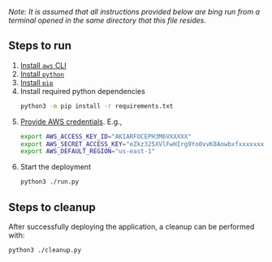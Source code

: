 *Note: It is assumed that all instructions provided below are bing run from a terminal opened in the same directory that this file resides.*

## Steps to run

1. [Install `aws` CLI](https://docs.aws.amazon.com/cli/latest/userguide/getting-started-install.html)
2. [Install `python`](https://www.python.org/downloads/)
3. [Install `pip`](https://pip.pypa.io/en/stable/installation/)
4. Install required python dependencies
    ```sh
    python3 -m pip install -r requirements.txt
    ```
5. [Provide AWS credentials](https://docs.aws.amazon.com/cli/latest/userguide/cli-configure-quickstart.html). E.g.,
    ```bash
    export AWS_ACCESS_KEY_ID="AKIARFOCEPH3M6VXXXXX"
    export AWS_SECRET_ACCESS_KEY="eZkz325XVlFwHIrg9Yo0vvK8Aowbxfxxxxxxxxxx"
    export AWS_DEFAULT_REGION="us-east-1"
    ```
6. Start the deployment
    ```sh
    python3 ./run.py
    ```

## Steps to cleanup
After successfully deploying the application, a cleanup can be performed with:
```sh
python3 ./cleanup.py
```
